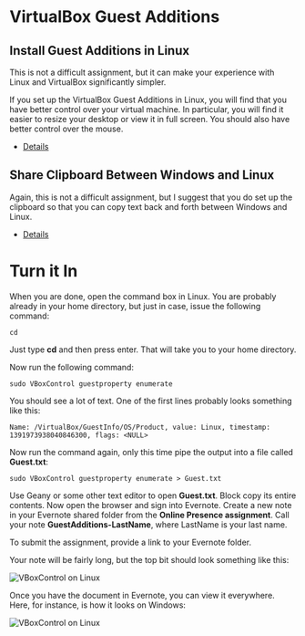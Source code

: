 VirtualBox Guest Additions
===========================

Install Guest Additions in Linux
--------------------------------

This is not a difficult assignment, but it can make your experience with 
Linux and VirtualBox significantly simpler.

If you set up the VirtualBox Guest Additions in Linux, you will find 
that you have better control over your virtual machine. In 
particular, you will find it easier to resize your desktop or view it 
in full screen. You should also have better control over the mouse.

- [Details](http://elvenware.com/charlie/os/linux/VirtualBox.html#guest)

Share Clipboard Between Windows and Linux
-----------------------------------------

Again, this is not a difficult assignment, but I suggest that you do set up 
the clipboard so that you can copy text back and forth between 
Windows and Linux.

- [Details](http://elvenware.com/charlie/os/linux/VirtualBox.html#shareClipboard)


Turn it In
==========

When you are done, open the command box in Linux. You are probably already
in your home directory, but just in case, issue the following command:

	cd

Just type **cd** and then press enter. That will take you to your 
home directory.

Now run the following command:

	sudo VBoxControl guestproperty enumerate

You should see a lot of text. One of the first lines probably looks 
something like this:

	Name: /VirtualBox/GuestInfo/OS/Product, value: Linux, timestamp: 1391973938040846300, flags: <NULL>

Now run the command again, only this time pipe the output into a file 
called **Guest.txt**:

	sudo VBoxControl guestproperty enumerate > Guest.txt

Use Geany or some other text editor to open **Guest.txt**. Block 
copy its entire contents. Now open the browser and sign into 
Evernote. Create a new note in your Evernote shared folder from the 
**Online Presence assignment**. Call your note 
**GuestAdditions-LastName**, where LastName is your last name.

To submit the assignment, provide a link to your Evernote folder.

Your note will be fairly long, but the top bit should look something 
like this:

![VBoxControl on Linux](../Images/VBoxManage01.png)

Once you have the document in Evernote, you can view it everywhere. Here,
for instance, is how it looks on Windows:

![VBoxControl on Linux](../Images/VBoxManage02.png)


